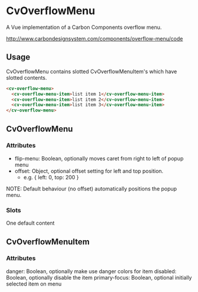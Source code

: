# CvOverflowMenu

A Vue implementation of a Carbon Components overflow menu.

http://www.carbondesignsystem.com/components/overflow-menu/code

## Usage

CvOverflowMenu contains slotted CvOverflowMenuItem's which have slotted contents.

```html
<cv-overflow-menu>
  <cv-overflow-menu-item>list item 1</cv-overflow-menu-item>
  <cv-overflow-menu-item>list item 2</cv-overflow-menu-item>
  <cv-overflow-menu-item>list item 3</cv-overflow-menu-item>
</cv-overflow-menu>
```

## CvOverflowMenu

### Attributes

- flip-menu: Boolean, optionally moves caret from right to left of popup menu
- offset: Object, optional offset setting for left and top position.
  - e.g. { left: 0, top: 200 }

NOTE: Default behaviour (no offset) automatically positions the popup menu.

### Slots

One default content

## CvOverflowMenuItem

### Attributes

danger: Boolean, optionally make use danger colors for item
disabled: Boolean, optionally disable the item
primary-focus: Boolean, optional initially selected item on menu
